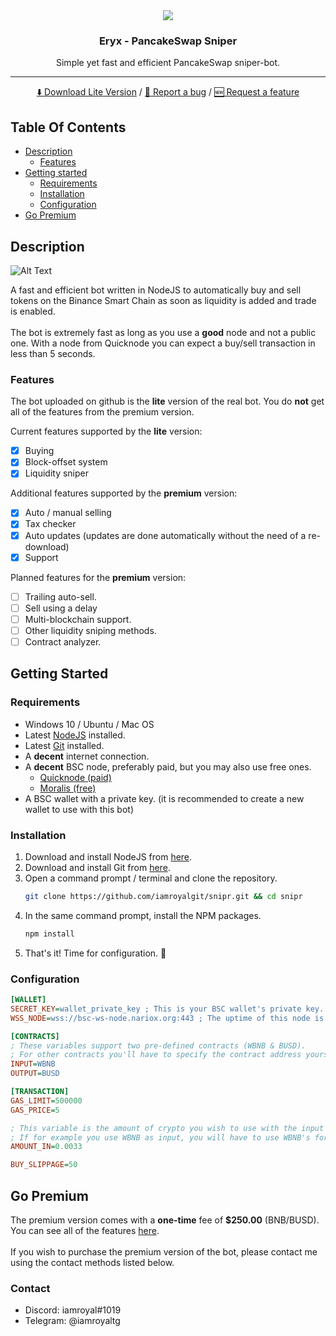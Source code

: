 <div align="center">
    <img src="https://i.imgur.com/mF3T0jn.png">
    <h3 align="center">Eryx - PancakeSwap Sniper</h3>
    <p align="center">
        Simple yet fast and efficient PancakeSwap sniper-bot.
        <hr>
        <a href="https://github.com/iamroyalgit/snipr/issues">⬇️ Download Lite Version</a>
        /
        <a href="https://github.com/iamroyalgit/snipr/issues">🐞 Report a bug</a>
        /
        <a href="https://github.com/iamroyalgit/snipr/issues">🆕 Request a feature</a>
    </p>
</div>

## Table Of Contents

<ul>
    <li>
		<a href="#description">Description</a>
		<ul>
			<li><a href="#features">Features</a></li>
		</ul>
	</li>
    <li>
        <a href="#getting-started">Getting started</a>
        <ul>
            <li><a href="#requirements">Requirements</a></li>
            <li><a href="#installation">Installation</a></li>
            <li><a href="#configuration">Configuration</a></li>
        </ul>
    </li>
	<li><a href="#go-premium">Go Premium</a></li>
</ul>


## Description
![Alt Text](https://i.imgur.com/N2STawe.gif)

A fast and efficient bot written in NodeJS to automatically buy and sell tokens on the Binance Smart Chain as soon as liquidity is added and trade is enabled.
<br><br>
The bot is extremely fast as long as you use a **good** node and not a public one. With a node from Quicknode you can expect a buy/sell transaction in less than 5 seconds.

### Features
The bot uploaded on github is the **lite** version of the real bot. 
You do **not** get all of the features from the premium version.

Current features supported by the **lite** version:

- [x] Buying
- [x] Block-offset system
- [x] Liquidity sniper

Additional features supported by the **premium** version:
- [x] Auto / manual selling
- [x] Tax checker
- [x] Auto updates (updates are done automatically without the need of a re-download)
- [x] Support

Planned features for the **premium** version:
- [ ] Trailing auto-sell.
- [ ] Sell using a delay
- [ ] Multi-blockchain support.
- [ ] Other liquidity sniping methods.
- [ ] Contract analyzer.

## Getting Started
### Requirements
<ul>
    <li>Windows 10 / Ubuntu / Mac OS</li>
	<li>Latest <a href="https://nodejs.org/en/download/">NodeJS</a> installed.</li>
	<li>Latest <a href="https://git-scm.com/downloads">Git</a> installed.</li>
	<li>A <b>decent</b> internet connection.</li>
	<li>
		A <b>decent</b> BSC node, preferably paid, but you may also use free ones.
		<ul>
			<li><a href="https://www.quicknode.com/">Quicknode (paid)</a></li>
			<li><a href="https://www.moralis.io/">Moralis (free)</a></li>
		</ul>
	</li>
	<li>A BSC wallet with a private key. (it is recommended to create a new wallet to use with this bot)</li>
</ul>

### Installation

1. Download and install NodeJS from <a href="https://nodejs.org/en/download/">here</a>.
2. Download and install Git from <a href="https://git-scm.com/downloads">here</a>.
3. Open a command prompt / terminal and clone the repository.
	```sh
	git clone https://github.com/iamroyalgit/snipr.git && cd snipr
	```
4. In the same command prompt, install the NPM packages.
	```sh
	npm install
	```
5. That's it! Time for configuration. 🎉

### Configuration

```ini
[WALLET]
SECRET_KEY=wallet_private_key ; This is your BSC wallet's private key.
WSS_NODE=wss://bsc-ws-node.nariox.org:443 ; The uptime of this node is pretty bad, you should consider using a private node.

[CONTRACTS]
; These variables support two pre-defined contracts (WBNB & BUSD). 
; For other contracts you'll have to specify the contract address yourself.
INPUT=WBNB
OUTPUT=BUSD

[TRANSACTION]
GAS_LIMIT=500000
GAS_PRICE=5

; This variable is the amount of crypto you wish to use with the input contract.
; If for example you use WBNB as input, you will have to use WBNB's format.
AMOUNT_IN=0.0033

BUY_SLIPPAGE=50
```

## Go Premium

<p>
	The premium version comes with a <b>one-time</b> fee of <b>$250.00</b> (BNB/BUSD).<br>
	You can see all of the features <a href="#features">here</a>.<br><br>
	If you wish to purchase the premium version of the bot, please contact me using the contact methods listed below.
</p>

### Contact
<ul>
	<li>Discord: iamroyal#1019</li>
	<li>Telegram: @iamroyaltg</li>
</ul>
